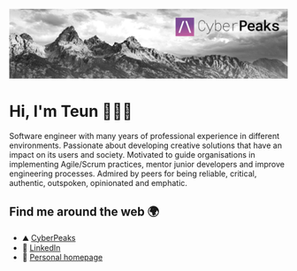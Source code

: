 ![CyberPeaks Banner](https://raw.githubusercontent.com/tzengerink/tzengerink/main/banner.png)

# Hi, I'm Teun 👋👨‍💻

Software engineer with many years of professional experience in different environments. Passionate about developing creative solutions that have an impact on its users and society. Motivated to guide organisations in implementing Agile/Scrum practices, mentor junior developers and improve engineering processes. Admired by peers for being reliable, critical, authentic, outspoken, opinionated and emphatic.

## Find me around the web 🌍

- ⛰️ [CyberPeaks](https://www.cyberpeaks.nl/)
- 👔 [LinkedIn](https://www.linkedin.com/in/tzengerink/)
- 📸 [Personal homepage](https://teun.zengerink.com/)
